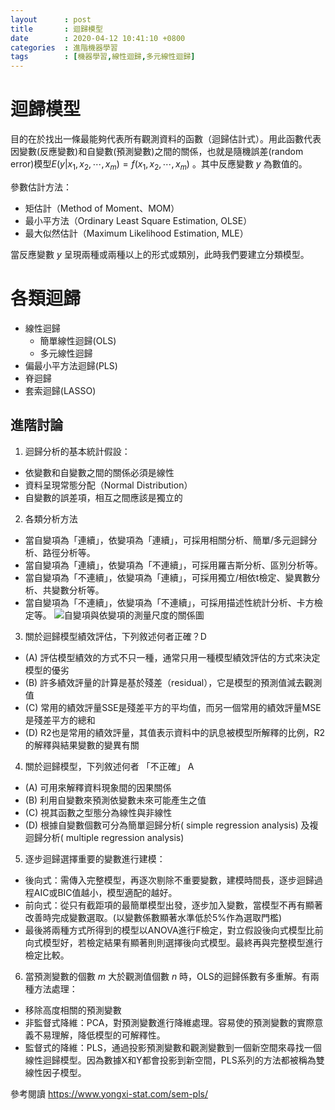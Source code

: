 ```yaml
---
layout      : post
title       : 迴歸模型
date        : 2020-04-12 10:41:10 +0800
categories  : 進階機器學習
tags        : [機器學習,線性迴歸,多元線性迴歸]
---
```


# 迴歸模型

目的在於找出一條最能夠代表所有觀測資料的函數（迴歸估計式）。用此函數代表因變數(反應變數)和自變數(預測變數)之間的關係，也就是隨機誤差(random error)模型$E(y | x_1,x_2,\cdots,x_m) = f(x_1,x_2,\cdots,x_m)$ 。其中反應變數 $y$ 為數值的。

參數估計方法：
- 矩估計（Method of Moment、MOM）
- 最小平方法（Ordinary Least Square Estimation, OLSE）
- 最大似然估計（Maximum Likelihood Estimation, MLE）

當反應變數 $y$ 呈現兩種或兩種以上的形式或類別，此時我們要建立分類模型。


# 各類迴歸
- 線性迴歸
  -  簡單線性迴歸(OLS)
  -  多元線性迴歸
- 偏最小平方法迴歸(PLS)
- 脊迴歸
- 套索迴歸(LASSO)

## 進階討論

1. 迴歸分析的基本統計假設：
- 依變數和自變數之間的關係必須是線性
- 資料呈現常態分配（Normal Distribution）
- 自變數的誤差項，相互之間應該是獨立的

2. 各類分析方法
- 當自變項為「連續」，依變項為「連續」，可採用相關分析、簡單/多元迴歸分析、路徑分析等。
- 當自變項為「連續」，依變項為「不連續」，可採用羅吉斯分析、區別分析等。
- 當自變項為「不連續」，依變項為「連續」，可採用獨立/相依t檢定、變異數分析、共變數分析等。
- 當自變項為「不連續」，依變項為「不連續」，可採用描述性統計分析、卡方檢定等。
![自變項與依變項的測量尺度的關係圖](scale2-1.png)

3. 關於迴歸模型績效評估，下列敘述何者正確？D
- (A) 評估模型績效的方式不只一種，通常只用一種模型績效評估的方式來決定模型的優劣
- (B) 許多績效評量的計算是基於殘差（residual），它是模型的預測值減去觀測值
- (C) 常用的績效評量SSE是殘差平方的平均值，而另一個常用的績效評量MSE是殘差平方的總和
- (D) R2也是常用的績效評量，其值表示資料中的訊息被模型所解釋的比例，R2的解釋與結果變數的變異有關

4. 關於迴歸模型，下列敘述何者 「不正確」 A
- (A) 可用來解釋資料現象間的因果關係
- (B) 利用自變數來預測依變數未來可能產生之值
- (C) 視其函數之型態分為線性與非線性
- (D) 根據自變數個數可分為簡單迴歸分析( simple regression analysis) 及複迴歸分析( multiple regression analysis)

5. 逐步迴歸選擇重要的變數進行建模：
- 後向式：需傳入完整模型，再逐次剔除不重要變數，建模時間長，逐步迴歸過程AIC或BIC值越小，模型適配的越好。
- 前向式：從只有截距項的最簡單模型出發，逐步加入變數，當模型不再有顯著改善時完成變數選取。(以變數係數顯著水準低於5%作為選取門檻)
- 最後將兩種方式所得到的模型以ANOVA進行F檢定，對立假設後向式模型比前向式模型好，若檢定結果有顯著則則選擇後向式模型。最終再與完整模型進行檢定比較。

6. 當預測變數的個數 $m$ 大於觀測值個數 $n$ 時，OLS的迴歸係數有多重解。有兩種方法處理：
- 移除高度相關的預測變數
- 非監督式降維：PCA，對預測變數進行降維處理。容易使的預測變數的實際意義不易理解，降低模型的可解釋性。
- 監督式的降維：PLS，通過投影預測變數和觀測變數到一個新空間來尋找一個線性迴歸模型。因為數據X和Y都會投影到新空間，PLS系列的方法都被稱為雙線性因子模型。

參考閱讀 <https://www.yongxi-stat.com/sem-pls/>
